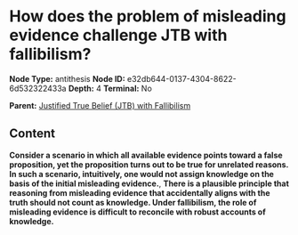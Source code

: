 # How does the problem of misleading evidence challenge JTB with fallibilism?

**Node Type:** antithesis
**Node ID:** e32db644-0137-4304-8622-6d532322433a
**Depth:** 4
**Terminal:** No

**Parent:** [Justified True Belief (JTB) with Fallibilism](justified-true-belief-jtb-with-fallibilism-synthesis-b2ceb8ca-23d7-4fc3-aeda-8b4f27d3e6e1.md)

## Content

**Consider a scenario in which all available evidence points toward a false proposition, yet the proposition turns out to be true for unrelated reasons. In such a scenario, intuitively, one would not assign knowledge on the basis of the initial misleading evidence.**, **There is a plausible principle that reasoning from misleading evidence that accidentally aligns with the truth should not count as knowledge. Under fallibilism, the role of misleading evidence is difficult to reconcile with robust accounts of knowledge.**
